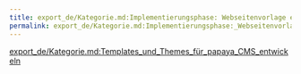 ```yaml
---
title: export_de/Kategorie.md:Implementierungsphase: Webseitenvorlage erstellen
permalink: export_de/Kategorie.md:Implementierungsphase:_Webseitenvorlage_erstellen/
---
```


[export_de/Kategorie.md:Templates_und_Themes_für_papaya_CMS_entwickeln](export_de/Kategorie.md:Templates_und_Themes_für_papaya_CMS_entwickeln )